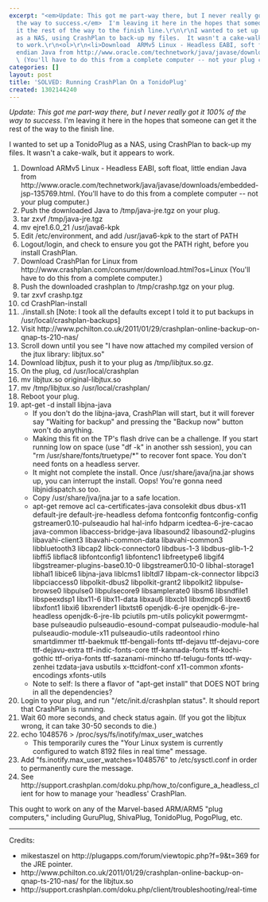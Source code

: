 ```yaml
---
excerpt: "<em>Update: This got me part-way there, but I never really got it 100% of
  the way to success.</em>  I'm leaving it here in the hopes that someone can get
  it the rest of the way to the finish line.\r\n\r\nI wanted to set up a TonidoPlug
  as a NAS, using CrashPlan to back-up my files.  It wasn't a cake-walk, but it appears
  to work.\r\n<ol>\r\n<li>Download  ARMv5 Linux - Headless EABI, soft float, little
  endian Java from http://www.oracle.com/technetwork/java/javase/downloads/embedded-jsp-135769.html.
  \ (You'll have to do this from a complete computer -- not your plug computer.)\r"
categories: []
layout: post
title: 'SOLVED: Running CrashPlan On a TonidoPlug'
created: 1302144240
---
```

<em>Update: This got me part-way there, but I never really got it 100% of the way to success.</em>  I'm leaving it here in the hopes that someone can get it the rest of the way to the finish line.

I wanted to set up a TonidoPlug as a NAS, using CrashPlan to back-up my files.  It wasn't a cake-walk, but it appears to work.
<ol>
<li>Download  ARMv5 Linux - Headless EABI, soft float, little endian Java from http://www.oracle.com/technetwork/java/javase/downloads/embedded-jsp-135769.html.  (You'll have to do this from a complete computer -- not your plug computer.)
<li>Push the downloaded Java to /tmp/java-jre.tgz on your plug.
<li>tar zxvf /tmp/java-jre.tgz
<li>mv ejre1.6.0_21 /usr/java6-kpk
<li>Edit /etc/environment, and add /usr/java6-kpk to the start of PATH
<li>Logout/login, and check to ensure you got the PATH right, before you install CrashPlan.
<li>Download CrashPlan for Linux from http://www.crashplan.com/consumer/download.html?os=Linux (You'll have to do this from a complete computer.)
<li>Push the downloaded crashplan to /tmp/crashp.tgz on your plug.
<li>tar zxvf crashp.tgz
<li>cd CrashPlan-install
<li>./install.sh [Note: I took all the defaults except I told it to put backups in /usr/local/crashplan-backups]
<li>Visit http://www.pchilton.co.uk/2011/01/29/crashplan-online-backup-on-qnap-ts-210-nas/
<li>Scroll down until you see "I have now attached my compiled version of the jtux library: libjtux.so"
<li>Download libjtux, push it to your plug as /tmp/libjtux.so.gz.
<li>On the plug, cd /usr/local/crashplan
<li>mv libjtux.so original-libjtux.so
<li>mv /tmp/libjtux.so /usr/local/crashplan/
<li>Reboot your plug.
<li>apt-get -d install libjna-java
<ul>
<li>If you don't do the libjna-java, CrashPlan will start, but it will forever say "Waiting for backup" and pressing the "Backup now" button won't do anything.
<li>Making this fit on the TP's flash drive can be a challenge. If you start running low on space (use "df -k" in another ssh session), you can "rm /usr/share/fonts/truetype/*" to recover font space.  You don't need fonts on a headless server.
<li>It might not complete the install.  Once /usr/share/java/jna.jar shows up, you can interrupt the install.  Oops! You're gonna need libjnidispatch.so too.
<li>Copy /usr/share/jva/jna.jar to a safe location.
<li>apt-get remove   acl ca-certificates-java consolekit dbus dbus-x11 default-jre default-jre-headless defoma fontconfig fontconfig-config gstreamer0.10-pulseaudio hal  hal-info hdparm icedtea-6-jre-cacao java-common libaccess-bridge-java libasound2 libasound2-plugins libavahi-client3 libavahi-common-data  libavahi-common3 libbluetooth3 libcap2 libck-connector0 libdbus-1-3 libdbus-glib-1-2 libffi5 libflac8 libfontconfig1 libfontenc1 libfreetype6 libgif4 libgstreamer-plugins-base0.10-0 libgstreamer0.10-0 libhal-storage1 libhal1 libice6 libjna-java liblcms1 libltdl7 libpam-ck-connector libpci3   libpciaccess0 libpolkit-dbus2 libpolkit-grant2 libpolkit2 libpulse-browse0 libpulse0 libpulsecore9 libsamplerate0 libsm6 libsndfile1 libspeexdsp1  libx11-6 libx11-data libxau6 libxcb1 libxdmcp6 libxext6 libxfont1 libxi6 libxrender1 libxtst6 openjdk-6-jre openjdk-6-jre-headless openjdk-6-jre-lib   pciutils pm-utils policykit powermgmt-base pulseaudio pulseaudio-esound-compat pulseaudio-module-hal pulseaudio-module-x11 pulseaudio-utils radeontool  rhino smartdimmer ttf-baekmuk ttf-bengali-fonts ttf-dejavu ttf-dejavu-core ttf-dejavu-extra ttf-indic-fonts-core ttf-kannada-fonts ttf-kochi-gothic   ttf-oriya-fonts ttf-sazanami-mincho ttf-telugu-fonts ttf-wqy-zenhei tzdata-java usbutils x-ttcidfont-conf x11-common xfonts-encodings xfonts-utils
<li>Note to self: Is there a flavor of "apt-get install" that DOES NOT bring in all the dependencies?
</ul>
<li>Login to your plug, and run "/etc/init.d/crashplan status".  It should report that CrashPlan is running.  
<li>Wait 60 more seconds, and check status again.  (If you got the libjtux wrong, it can take 30-50 seconds to die.)
<li>echo 1048576 > /proc/sys/fs/inotify/max_user_watches
<ul>
<li>This temporarily cures the "Your Linux system is currently configured to watch 8192 files in real time" message.
</ul>
<li>Add "fs.inotify.max_user_watches=1048576" to  /etc/sysctl.conf in order to permanently cure the message.
<li>See http://support.crashplan.com/doku.php/how_to/configure_a_headless_client for how to manage your 'headless' CrashPlan.
</ol>

This ought to work on any of the Marvel-based ARM/ARM5 "plug computers," including GuruPlug, ShivaPlug, TonidoPlug, PogoPlug, etc.
<hr>
Credits:
<ul> 
<li> mikestaszel on http://plugapps.com/forum/viewtopic.php?f=9&t=369 for the JRE pointer.
<li> http://www.pchilton.co.uk/2011/01/29/crashplan-online-backup-on-qnap-ts-210-nas/ for the libjtux.so
<li> http://support.crashplan.com/doku.php/client/troubleshooting/real-time
</ul>
